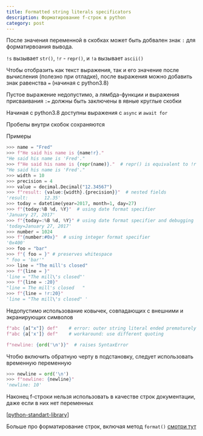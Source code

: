 ```yaml
---
title: Formatted string literals specificators
description: Форматирование f-строк в python
category: post
---
```

После значения переменной в скобках может быть добвален знак `:` для форматирвоания вывода.

`!s` вызывает `str()`, `!r` - `repr()`, и `!a` вызывает `ascii()`

Чтобы отобразить как текст выражения, так и его значение после вычисления (полезно при отладке), после выражения можно добавить знак равенства `=` (начиная с python3.8)

Пустое выражение недопустимо, а лямбда-функции и выражения присваивания `:=` должны быть заключены в явные круглые скобки

Начиная с python3.8 доступны выражения с `async` и `await for`

Пробелы внутри скобок сохраняются

Примеры

```python
>>> name = "Fred"
>>> f"He said his name is {name!r}."
"He said his name is 'Fred'."
>>> f"He said his name is {repr(name)}."  # repr() is equivalent to !r
"He said his name is 'Fred'."
>>> width = 10
>>> precision = 4
>>> value = decimal.Decimal("12.34567")
>>> f"result: {value:{width}.{precision}}"  # nested fields
'result:      12.35'
>>> today = datetime(year=2017, month=1, day=27)
>>> f"{today:%B %d, %Y}"  # using date format specifier
'January 27, 2017'
>>> f"{today=:%B %d, %Y}" # using date format specifier and debugging
'today=January 27, 2017'
>>> number = 1024
>>> f"{number:#0x}"  # using integer format specifier
'0x400'
>>> foo = "bar"
>>> f"{ foo = }" # preserves whitespace
" foo = 'bar'"
>>> line = "The mill's closed"
>>> f"{line = }"
'line = "The mill\'s closed"'
>>> f"{line = :20}"
"line = The mill's closed   "
>>> f"{line = !r:20}"
'line = "The mill\'s closed" '
```

Недопустимо использование ковычек, совпадающих с внешними и экранирующих символов

```python
f"abc {a["x"]} def"    # error: outer string literal ended prematurely
f"abc {a['x']} def"    # workaround: use different quoting

f"newline: {ord('\n')}"  # raises SyntaxError
```

Чтобю включить обратную черту в подстановку, следует использовать временную переменную

```python
>>> newline = ord('\n')
>>> f"newline: {newline}"
'newline: 10'
```

Наконец f-строки нельзя использовать в качестве строк документации, даже если в них нет переменных

[[python-standart-library]]

Больше про форматирование строк, включая метод `format()` [смотри тут](https://docs.python.org/3/tutorial/inputoutput.html)

[//begin]: # "Autogenerated link references for markdown compatibility"
[python-standart-library]: ../lists/python-standart-library "Стандартная библиотека python и полезные ресурсы"
[//end]: # "Autogenerated link references"